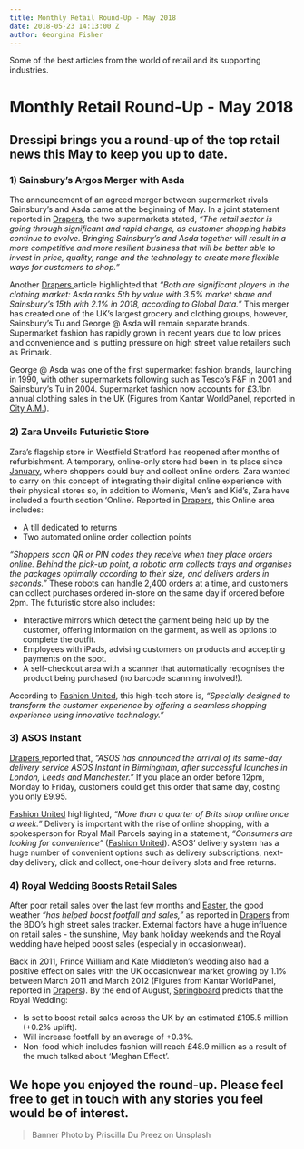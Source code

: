 ```yaml
---
title: Monthly Retail Round-Up - May 2018
date: 2018-05-23 14:13:00 Z
author: Georgina Fisher
---
```


Some of the best articles from the world of retail and its supporting industries.

# Monthly Retail Round-Up - May 2018

## Dressipi brings you a round-up of the top retail news this May to keep you up to date.

### 1) Sainsbury’s Argos Merger with Asda

The announcement of an agreed merger between supermarket rivals Sainsbury’s and Asda came at the beginning of May. In a joint statement reported in [Drapers](https://www.drapersonline.com/7030149.article?utm_source=newsletter&utm_medium=email&utm_campaign=DR_EditorialNewsletters.Reg:%20Send%20-%20Daily%20News&mkt_tok=eyJpIjoiTXpReFpHVTJaakl4TURVMyIsInQiOiJ2V2hkTWNsd3lNdnNaekN4dWs2K1NKa0xIVGdXeHFsZTJ3TEhUdUNmNXpxNUFoYnZJdWpHK0ZReFJoSHZ6bDN5U1wvSmJnQ1pwTlNmQ0Q2MWkxRTJCTzZjMlYxQ2oxSEM1a1FHMURNbWFJZzV5RTN2cEc0Y1VDeXJnZlZwTHJrT3cifQ%3D%3D), the two supermarkets stated, *“The retail sector is going through significant and rapid change, as customer shopping habits continue to evolve. Bringing Sainsbury’s and Asda together will result in a more competitive and more resilient business that will be better able to invest in price, quality, range and the technology to create more flexible ways for customers to shop.”*

Another [Drapers ](https://www.drapersonline.com/7030171.article?utm_source=newsletter&utm_medium=email&utm_campaign=DR_EditorialNewsletters.Reg:%20Send%20-%20Daily%20News&mkt_tok=eyJpIjoiWldWa1pXRTVaalk1TnpSayIsInQiOiJHbDJBYnBlK1F4SkVyOXNZaXpTbmhudzdRVmNcL2hqd09NTk5uMTh4TVFudzFvQllaVGxDY21ySEdHM0ZTdkZiUVU2aVA2bHMwQmFOcUhxTHlqQVo0cUVKOHBuTmR3RmdMVXB2UjNaRDdLT2pEZWZ5VHFjZGFKdW1weUVubUtiRDEifQ%3D%3D)article highlighted that *“Both are significant players in the clothing market: Asda ranks 5th by value with 3.5% market share and Sainsbury’s 15th with 2.1% in 2018, according to Global Data.”* This merger has created one of the UK’s largest grocery and clothing groups, however, Sainsbury’s Tu and George @ Asda will remain separate brands. Supermarket fashion has rapidly grown in recent years due to low prices and convenience and is putting pressure on high street value retailers such as Primark. 

George @ Asda was one of the first supermarket fashion brands, launching in 1990, with other supermarkets following such as Tesco’s F&F in 2001 and Sainsbury’s Tu in 2004. Supermarket fashion now accounts for £3.1bn annual clothing sales in the UK (Figures from Kantar WorldPanel, reported in [City A.M.](http://www.cityam.com/274427/suits-you-supermarket-fashion-turning-heads-uk-)).

### 2) Zara Unveils Futuristic Store

Zara’s flagship store in Westfield Stratford has reopened after months of refurbishment. A temporary, online-only store had been in its place since [January](https://dressipi.com/blog/monthly-retail-round-up-january-2018/), where shoppers could buy and collect online orders. Zara wanted to carry on this concept of integrating their digital online experience with their physical stores so, in addition to Women’s, Men’s and Kid’s, Zara have included a fourth section ‘Online’. Reported in [Drapers](https://www.drapersonline.com/7030402.article?utm_source=newsletter&utm_medium=email&utm_campaign=DR_EditorialNewsletters.Reg:%20Send%20-%20Daily%20News&mkt_tok=eyJpIjoiT0dOak56a3laRGxsWkdVMiIsInQiOiJiZlwvcXI0TnBkTlVJK2N6TGRXbHk0akVCanczTCtBb0RcL2dRQ0pydkVlbCs4VDdhZnhBRG1yN3RQWHRIR0NtZCtSQ1F5V3JHQmh3Umhjc3d0XC8yYnBqcXJ0cXRsNVhtNDFJR3RLU1wvdmVrRmN4Uklrb0p0bDRzd093QTg0S2YxZkIifQ%3D%3D), this Online area includes:

* A till dedicated to returns
* Two automated online order collection points 

*“Shoppers scan QR or PIN codes they receive when they place orders online. Behind the pick-up point, a robotic arm collects trays and organises the packages optimally according to their size, and delivers orders in seconds.”* These robots can handle 2,400 orders at a time, and customers can collect purchases ordered in-store on the same day if ordered before 2pm. The futuristic store also includes:

* Interactive mirrors which detect the garment being held up by the customer, offering information on the garment, as well as options to complete the outfit.
* Employees with iPads, advising customers on products and accepting payments on the spot.
* A self-checkout area with a scanner that automatically recognises the product being purchased (no barcode scanning involved!).

According to [Fashion United](https://fashionunited.uk/news/retail/inditex-opens-the-zara-store-of-tomorrow-at-westfield-stratford/2018051729700), this high-tech store is, *“Specially designed to transform the customer experience by offering a seamless shopping experience using innovative technology.”*

### 3) ASOS Instant

[Drapers ](https://www.drapersonline.com/7030354.article?utm_source=newsletter&utm_medium=email&utm_campaign=DR_EditorialNewsletters.Reg:%20Send%20-%20Daily%20News&mkt_tok=eyJpIjoiTnpCbU16WmxNVEZsTnpObSIsInQiOiJieDhYd2JnV2ZRWlZMaFB3ellTUTZSUWdqU05cL3UyS2F6bnhqenRTVU81NnhCTDBJM0RJMEdUVVdWRG0xOWRHU243WlwvYjVrQ0Vpand5SXRjXC9maVZOb3lvYUNzXC9IRk5uUGxncXZ3aVlacCtaVHlESUxaMGE5ekpjbGNadW1yTUgifQ%3D%3D)reported that, *“ASOS has announced the arrival of its same-day delivery service ASOS Instant in Birmingham, after successful launches in London, Leeds and Manchester.”* If you place an order before 12pm, Monday to Friday, customers could get this order that same day, costing you only £9.95.

[Fashion United](https://fashionunited.uk/news/retail/more-than-a-quarter-of-brits-shop-online-once-a-week/2018051529632?utm_source=FashionUnited+UK+Trade+Journal&utm_campaign=91a871624e-EMAIL_CAMPAIGN_2018_05_15&utm_medium=email&utm_term=0_18295b0d8e-91a871624e-151222577) highlighted, *“More than a quarter of Brits shop online once a week.”* Delivery is important with the rise of online shopping, with a spokesperson for Royal Mail Parcels saying in a statement, *“Consumers are looking for convenience”* ([Fashion United](https://fashionunited.uk/news/retail/more-than-a-quarter-of-brits-shop-online-once-a-week/2018051529632?utm_source=FashionUnited+UK+Trade+Journal&utm_campaign=91a871624e-EMAIL_CAMPAIGN_2018_05_15&utm_medium=email&utm_term=0_18295b0d8e-91a871624e-151222577)). ASOS’ delivery system has a huge number of convenient options such as delivery subscriptions, next-day delivery, click and collect, one-hour delivery slots and free returns.

### 4) Royal Wedding Boosts Retail Sales

After poor retail sales over the last few months and [Easter](https://dressipi.com/blog/monthly-retail-round-up-april-2018/), the good weather *“has helped boost footfall and sales,”* as reported in [Drapers](https://www.drapersonline.com/news/fashion-sales-boosted-by-good-weather/7030412.article?search=https%3a%2f%2fwww.drapersonline.com%2fsearcharticles%3fqsearch%3d1%26keywords%3dweather) from the BDO’s high street sales tracker. External factors have a huge influence on retail sales - the sunshine, May bank holiday weekends and the Royal wedding have helped boost sales (especially in occasionwear).

Back in 2011, Prince William and Kate Middleton’s wedding also had a positive effect on sales with the UK occasionwear market growing by 1.1% between March 2011 and March 2012 (Figures from Kantar WorldPanel, reported in [Drapers](https://www.drapersonline.com/news/women-are-seeking-that-special-something/5036257.article)). By the end of August, [Springboard](https://www.spring-board.info/review-download/royal-wedding-footfall-sales-forecast-2018) predicts that the Royal Wedding: 

* Is set to boost retail sales across the UK by an estimated £195.5 million (+0.2% uplift).
* Will increase footfall by an average of +0.3%.
* Non-food which includes fashion will reach £48.9 million as a result of the much talked about ‘Meghan Effect’.

## We hope you enjoyed the round-up. Please feel free to get in touch with any stories you feel would be of interest. 

> Banner Photo by Priscilla Du Preez on Unsplash